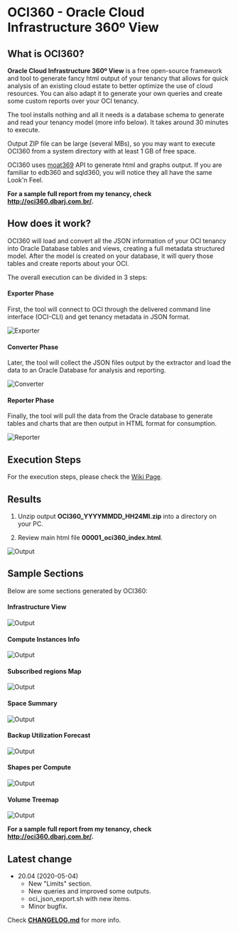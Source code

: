 # OCI360 - Oracle Cloud Infrastructure 360º View

## What is OCI360?

**Oracle Cloud Infrastructure 360º View** is a free open-source framework and tool to generate fancy html output of your tenancy that allows for quick analysis of an existing cloud estate to better optimize the use of cloud resources. You can also adapt it to generate your own queries and create some custom reports over your OCI tenancy.

The tool installs nothing and all it needs is a database schema to generate and read your tenancy model (more info below). It takes around 30 minutes to execute.

Output ZIP file can be large (several MBs), so you may want to execute OCI360 from a system directory with at least 1 GB of free space.

OCI360 uses [moat369](https://github.com/dbarj/moat369) API to generate html and graphs output. If you are familiar to edb360 and sqld360, you will notice they all have the same Look'n Feel.

**For a sample full report from my tenancy, check http://oci360.dbarj.com.br/.**

## How does it work?

OCI360 will load and convert all the JSON information of your OCI tenancy into Oracle Database tables and views, creating a full metadata structured model.
After the model is created on your database, it will query those tables and create reports about your OCI.

The overall execution can be divided in 3 steps:

#### Exporter Phase

First, the tool will connect to OCI through the delivered command line interface (OCI-CLI) and get tenancy metadata in JSON format.

![Exporter](https://raw.githubusercontent.com/dbarj/repo_pics/master/oci360/Exporter.png)

#### Converter Phase

Later, the tool will collect the JSON files output by the extractor and load the data to an Oracle Database for analysis and reporting.

![Converter](https://raw.githubusercontent.com/dbarj/repo_pics/master/oci360/Converter.png)

#### Reporter Phase

Finally, the tool will pull the data from the Oracle database to generate tables and charts that are then output in HTML format for consumption.

![Reporter](https://raw.githubusercontent.com/dbarj/repo_pics/master/oci360/Reporter.png)

## Execution Steps

For the execution steps, please check the [Wiki Page](https://github.com/dbarj/oci360/wiki/Execution-Steps).

## Results

1. Unzip output **OCI360_YYYYMMDD_HH24MI.zip** into a directory on your PC.

2. Review main html file **00001_oci360_index.html**.

![Output](https://raw.githubusercontent.com/dbarj/repo_pics/master/oci360/OCI360_Index.png)

## Sample Sections

Below are some sections generated by OCI360:

#### Infrastructure View

![Output](https://raw.githubusercontent.com/dbarj/repo_pics/master/oci360/OCI360_Infrastructure_View_Example.png)

#### Compute Instances Info

![Output](https://raw.githubusercontent.com/dbarj/repo_pics/master/oci360/OCI360_Instances_Example.png)

#### Subscribed regions Map

![Output](https://raw.githubusercontent.com/dbarj/repo_pics/master/oci360/OCI360_Map_Example.png)

#### Space Summary

![Output](https://raw.githubusercontent.com/dbarj/repo_pics/master/oci360/OCI360_Space_Sum_Example.png)

#### Backup Utilization Forecast

![Output](https://raw.githubusercontent.com/dbarj/repo_pics/master/oci360/OCI360_Forecast_Example.png)

#### Shapes per Compute

![Output](https://raw.githubusercontent.com/dbarj/repo_pics/master/oci360/OCI360_Shapes_Example.png)

#### Volume Treemap

![Output](https://raw.githubusercontent.com/dbarj/repo_pics/master/oci360/OCI360_Treemap_Example.png)

**For a sample full report from my tenancy, check http://oci360.dbarj.com.br/.**

## Latest change

* 20.04 (2020-05-04)
  - New "Limits" section.
  - New queries and improved some outputs.
  - oci_json_export.sh with new items.
  - Minor bugfix.

Check **[CHANGELOG.md](https://github.com/dbarj/oci360/blob/master/CHANGELOG.md)** for more info.